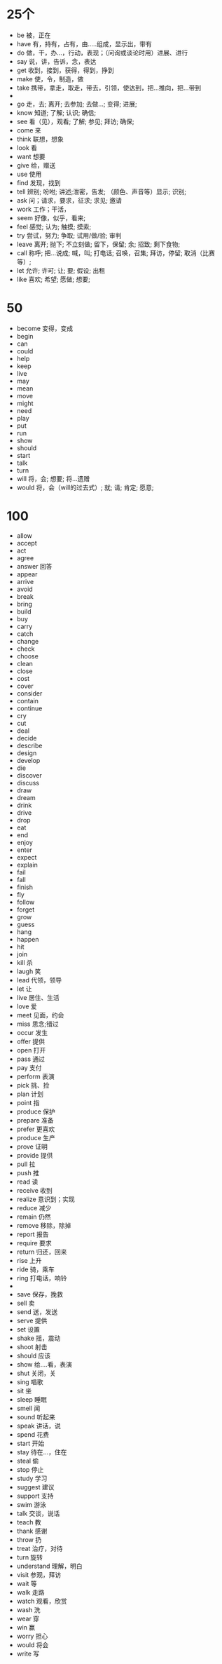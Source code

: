 # 25个

- be                被，正在
- have            有，持有，占有，由.....组成，显示出，带有
- do                 做，干，办...，行动，表现；（问询或谈论时用）进展、进行
- say                说，讲，告诉，念，表达
- get                收到，接到，获得，得到，挣到
- make            使，令，制造，做
- take              携带，拿走，取走，带去，引领，使达到，把...推向，把...带到
- 
- go                走，去; 离开; 去参加; 去做…; 变得; 进展; 
- know           知道; 了解; 认识; 确信;
- see                看（见），观看; 了解; 参见; 拜访; 确保;
- come           来
- think            联想，想象
- look             看
- want           想要
- give             给，赠送
- use             使用
- find            发现，找到
- tell               辨别; 吩咐; 讲述;泄密，告发; （颜色、声音等）显示; 识别;
- ask                 问；请求，要求，征求; 求见; 邀请
- work              工作；干活，
- seem             好像，似乎，看来;
- feel                感觉; 认为; 触摸; 摸索;
- try                  尝试，努力; 争取; 试用/做/验; 审判
- leave             离开; 抛下; 不立刻做; 留下，保留; 余; 招致; 剩下食物;
- call                 称呼; 把…说成; 喊，叫; 打电话; 召唤，召集; 拜访，停留; 取消（比赛等）;
- let                   允许; 许可; 让; 要; 假设; 出租
- like                 喜欢; 希望; 愿做; 想要;



# 50

- become         变得，变成
- begin
- can
- could
- help
- keep
- live
- may
- mean
- move
- might
- need
- play
- put
- run
- show
- should
- start
- talk
- turn
- will                 将，会; 想要; 将…遗赠
- would            将，会（will的过去式）; 就; 请; 肯定; 愿意;



# 100



- allow
- accept
- act
- agree
- answer   回答
- appear
- arrive
- avoid
- break
- bring
- build
- buy
- carry
- catch
- change
- check
- choose
- clean
- close
- cost
- cover
- consider
- contain
- continue
- cry
- cut
- deal
- decide
- describe
- design
- develop
- die
- discover
- discuss
- draw
- dream
- drink
- drive
- drop
- eat
- end
- enjoy
- enter
- expect
- explain
- fail
- fall
- finish
- fly
- follow
- forget
- grow
- guess
- hang
- happen
- hit
- join
- kill           杀
- laugh      笑
- lead         代领，领导
- let           让
- live          居住、生活
- love        爱
- meet       见面，约会
- miss        思念;错过
- occur      发生
- offer        提供
- open       打开
- pass        通过
- pay         支付
- perform    表演
- pick            挑、捡
- plan          计划
- point         指
- produce      保护
- prepare      准备
- prefer         更喜欢
- produce      生产
- prove          证明
- provide        提供
- pull            拉
- push          推
- read           读
- receive        收到
- realize          意识到；实现
- reduce           减少
- remain          仍然
- remove        移除，除掉
- report          报告
- require        要求
- return         归还，回来
- rise            上升
- ride            骑，乘车
- ring            打电话，响铃
-  
- save           保存，挽救
- sell              卖
- send           送，发送
- serve          提供
- set               设置
- shake          摇，震动
- shoot          射击
- should          应该
- show            给....看，表演
- shut             关闭，关
- sing              唱歌
- sit                 坐
- sleep            睡眠
- smell             闻
- sound            听起来
- speak             讲话，说
- spend             花费
- start                  开始
- stay                  待在...，住在
- steal                偷
- stop                 停止
- study               学习
- suggest            建议
- support            支持
- swim                 游泳
- talk                  交谈，说话
- teach              教
- thank             感谢
- throw               扔
- treat                治疗，对待
- turn                 旋转
- understand           理解，明白
- visit                参观，拜访
- wait               等
- walk              走路
- watch           观看，欣赏
- wash            洗
- wear            穿
- win               赢
- worry           担心
- would           将会
- write              写